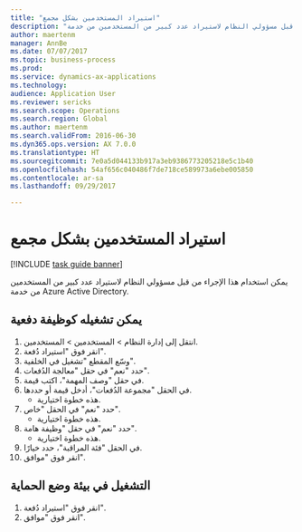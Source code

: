 ```yaml
--- 
title: "استيراد المستخدمين بشكل مجمع"
description: "يمكن استخدام هذا الإجراء من قبل مسؤولي النظام لاستيراد عدد كبير من المستخدمين من خدمة Azure Active Directory."
author: maertenm
manager: AnnBe
ms.date: 07/07/2017
ms.topic: business-process
ms.prod: 
ms.service: dynamics-ax-applications
ms.technology: 
audience: Application User
ms.reviewer: sericks
ms.search.scope: Operations
ms.search.region: Global
ms.author: maertenm
ms.search.validFrom: 2016-06-30
ms.dyn365.ops.version: AX 7.0.0
ms.translationtype: HT
ms.sourcegitcommit: 7e0a5d044133b917a3eb9386773205218e5c1b40
ms.openlocfilehash: 54af656c040486f7de718ce589973a6ebe005850
ms.contentlocale: ar-sa
ms.lasthandoff: 09/29/2017

---
```

# <a name="import-users-in-bulk"></a>استيراد المستخدمين بشكل مجمع

[!INCLUDE [task guide banner](../../includes/task-guide-banner.md)]

يمكن استخدام هذا الإجراء من قبل مسؤولي النظام لاستيراد عدد كبير من المستخدمين من خدمة Azure Active Directory.


## <a name="run-as-a-batch-job"></a>يمكن تشغيله كوظيفة دفعية‬
1. انتقل إلى إدارة النظام > المستخدمين > المستخدمين.
2. انقر فوق "استيراد دُفعة‬".
3. وسّع المقطع "تشغيل في الخلفية‬‬".
4. حدد "نعم" في حقل "معالجة الدُفعات‬".
5. في حقل "وصف المهمة"، اكتب قيمة.
6. في الحقل "مجموعة الدُفعات‬"، أدخل قيمة أو حددها.
    * هذه خطوة اختيارية.  
7. حدد "نعم" في الحقل "خاص‬".
    * هذه خطوة اختيارية.  
8. حدد "نعم" في حقل "وظيفة هامة‬‬".
    * هذه خطوة اختيارية.  
9. في الحقل "فئة المراقبة‬"، حدد خيارًا.
10. انقر فوق "موافق".

## <a name="run-in-a-sandbox-environment"></a>التشغيل في بيئة وضع الحماية
1. انقر فوق "استيراد دُفعة‬".
2. انقر فوق "موافق".


